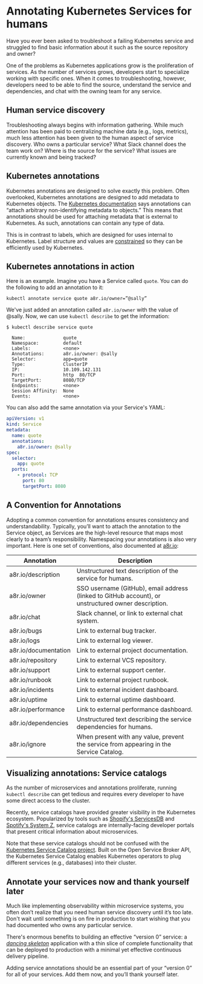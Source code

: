 # Annotating Kubernetes Services for humans

Have you ever been asked to troubleshoot a failing Kubernetes service and struggled to find basic information about it such as the source repository and owner?

One of the problems as Kubernetes applications grow is the proliferation of services. As the number of services grows, developers start to specialize working with specific ones. When it comes to troubleshooting, however, developers need to be able to find the source, understand the service and dependencies, and chat with the owning team for any service.

## Human service discovery

Troubleshooting always begins with information gathering. While much attention has been paid to centralizing machine data (e.g., logs, metrics), much less attention has been given to the human aspect of service discovery. Who owns a particular service? What Slack channel does the team work on? Where is the source for the service? What issues are currently known and being tracked?

## Kubernetes annotations

Kubernetes annotations are designed to solve exactly this problem. Often overlooked, Kubernetes annotations are designed to add metadata to Kubernetes objects. The [Kubernetes documentation](https://kubernetes.io/docs/concepts/overview/working-with-objects/annotations/) says annotations can “attach arbitrary non-identifying metadata to objects.” This means that annotations should be used for attaching metadata that is external to Kubernetes.  As such, annotations can contain any type of data.

This is in contrast to labels, which are designed for uses internal to Kubernetes. Label structure and values are [constrained](https://kubernetes.io/docs/concepts/overview/working-with-objects/labels/#syntax-and-character-set) so they can be efficiently used by Kubernetes.

## Kubernetes annotations in action

Here is an example. Imagine you have a Service called `quote`. You can do the following to add an annotation to it:

```
kubectl annotate service quote a8r.io/owner=”@sally”
```

We've just added an annotation called `a8r.io/owner` with the value of @sally. Now, we can use `kubectl describe` to get the information:

```
$ kubectl describe service quote

  Name:              quote
  Namespace:         default
  Labels:            <none>
  Annotations:       a8r.io/owner: @sally
  Selector:          app=quote
  Type:              ClusterIP
  IP:                10.109.142.131
  Port:              http  80/TCP
  TargetPort:        8080/TCP
  Endpoints:         <none>
  Session Affinity:  None
  Events:            <none>
```

You can also add the same annotation via your Service's YAML:

```yaml
apiVersion: v1
kind: Service
metadata:
  name: quote
  annotations:
    a8r.io/owner: @sally
spec:
  selector:
    app: quote
  ports:
    - protocol: TCP
      port: 80
      targetPort: 8080
```

## A Convention for Annotations

Adopting a common convention for annotations ensures consistency and understandability. Typically, you’ll want to attach the annotation to the Service object, as Services are the high-level resource that maps most clearly to a team’s responsibility. Namespacing your annotations is also very important. Here is one set of conventions, also documented at [a8r.io](https://a8r.io/):

|Annotation | Description|
|--- | ---|
|a8r.io/description | Unstructured text description of the service for humans.|
|a8r.io/owner | SSO username (GitHub), email address (linked to GitHub account), or unstructured owner description.|
|a8r.io/chat | Slack channel, or link to external chat system.|
|a8r.io/bugs | Link to external bug tracker.|
|a8r.io/logs | Link to external log viewer.|
|a8r.io/documentation | Link to external project documentation.|
|a8r.io/repository | Link to external VCS repository.|
|a8r.io/support | Link to external support center.|
|a8r.io/runbook | Link to external project runbook.|
|a8r.io/incidents | Link to external incident dashboard.|
|a8r.io/uptime | Link to external uptime dashboard.|
|a8r.io/performance | Link to external performance dashboard.|
|a8r.io/dependencies | Unstructured text describing the service dependencies for humans.|
|a8r.io/ignore | When present with any value, prevent the service from appearing in the Service Catalog.|

## Visualizing annotations: Service catalogs

As the number of microservices and annotations proliferate, running `kubectl describe` can get tedious and requires every developer to have some direct access to the cluster.

Recently, service catalogs have provided greater visibility in the Kubernetes ecosystem. Popularized by tools such as [Shopify's ServicesDB](https://shopify.engineering/scaling-mobile-development-by-treating-apps-as-services) and [Spotify's System Z](https://dzone.com/articles/modeling-microservices-at-spotify-with-petter-mari), service catalogs are internally-facing developer portals that present critical information about microservices.

Note that these service catalogs should not be confused with the [Kubernetes Service Catalog project](../../howtos/organize-service-catalog/). Built on the Open Service Broker API, the Kubernetes Service Catalog enables Kubernetes operators to plug different services (e.g., databases) into their cluster.

## Annotate your services now and thank yourself later

Much like implementing observability within microservice systems, you often don’t realize that you need human service discovery until it’s too late. Don't wait until something is on fire in production to start wishing that you had documented who owns any particular service.

There's enormous benefits to building an effective “version 0” service: a [*dancing skeleton*](https://containerjournal.com/topics/container-management/dancing-skeleton-apis-and-microservices/) application with a thin slice of complete functionality that can be deployed to production with a minimal yet effective continuous delivery pipeline.

Adding service annotations should be an essential part of your “version 0” for all of your services. Add them now, and you’ll thank yourself later.